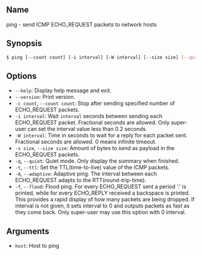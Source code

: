 ## Name

ping - send ICMP ECHO_REQUEST packets to network hosts

## Synopsis

```sh
$ ping [--count count] [-i interval] [-W interval] [--size size] [--quiet] [-t ttl] [--adaptive] [--flood] <host>
```

## Options

-   `--help`: Display help message and exit.
-   `--version`: Print version.
-   `-c count`, `--count count`: Stop after sending specified number of ECHO_REQUEST packets.
-   `-i interval`: Wait `interval` seconds between sending each ECHO_REQUEST packet. Fractional seconds are allowed. Only super-user can set the interval value less than 0.2 seconds.
-   `-W interval`: Time in seconds to wait for a reply for each packet sent. Fractional seconds are allowed. 0 means infinite timeout.
-   `-s size`, `--size size`: Amount of bytes to send as payload in the ECHO_REQUEST packets.
-   `-q`, `--quiet`: Quiet mode. Only display the summary when finished.
-   `-t`, `--ttl`: Set the TTL(time-to-live) value of the ICMP packets.
-   `-A`, `--adaptive`: Adaptive ping. The interval between each ECHO_REQUEST adapts to the RTT(round-trip-time).
-   `-f`, `--flood`: Flood ping. For every ECHO_REQUEST sent a period '.' is printed, while for every ECHO_REPLY received a backspace is printed. This provides a rapid display of how many packets are being dropped. If interval is not given, it sets interval to 0 and outputs packets as fast as they come back. Only super-user may use this option with 0 interval.

## Arguments

-   `host`: Host to ping
